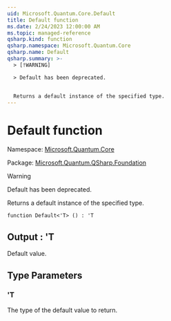 ```yaml
---
uid: Microsoft.Quantum.Core.Default
title: Default function
ms.date: 2/24/2023 12:00:00 AM
ms.topic: managed-reference
qsharp.kind: function
qsharp.namespace: Microsoft.Quantum.Core
qsharp.name: Default
qsharp.summary: >-
  > [!WARNING]

  > Default has been deprecated.


  Returns a default instance of the specified type.
---
```


# Default function

Namespace: [Microsoft.Quantum.Core](xref:Microsoft.Quantum.Core)

Package: [Microsoft.Quantum.QSharp.Foundation](https://nuget.org/packages/Microsoft.Quantum.QSharp.Foundation)


> [!WARNING]
> Default has been deprecated.

Returns a default instance of the specified type.

```qsharp
function Default<'T> () : 'T
```


## Output : 'T

Default value.

## Type Parameters

### 'T

The type of the default value to return.